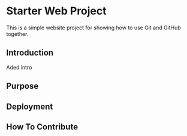 # Starter Web Project

This is a simple website project for showing how to use Git 
and GitHub together.

## Introduction

Aded intro

## Purpose



## Deployment


## How To Contribute
